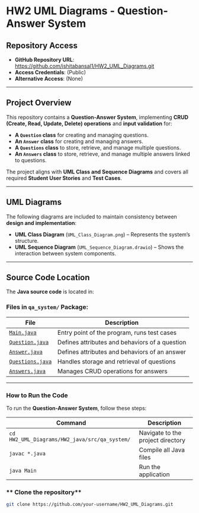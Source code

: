 # HW2 UML Diagrams - Question-Answer System

## Repository Access
- **GitHub Repository URL**: https://github.com/ishitabansal1/HW2_UML_Diagrams.git
- **Access Credentials**: (Public)
- **Alternative Access**: (None)

---

## Project Overview
This repository contains a **Question-Answer System**, implementing **CRUD (Create, Read, Update, Delete) operations** and **input validation** for:
- **A `Question` class** for creating and managing questions.
- **An `Answer` class** for creating and managing answers.
- **A `Questions` class** to store, retrieve, and manage multiple questions.
- **An `Answers` class** to store, retrieve, and manage multiple answers linked to questions.

The project aligns with **UML Class and Sequence Diagrams** and covers all required **Student User Stories** and **Test Cases**.

---

## UML Diagrams
The following diagrams are included to maintain consistency between **design and implementation**:
- **UML Class Diagram** (`UML_Class_Diagram.png`) – Represents the system’s structure.
- **UML Sequence Diagram** (`UML_Sequence_Diagram.drawio`) – Shows the interaction between system components.

---

## Source Code Location
The **Java source code** is located in:
### **Files in `qa_system/` Package:**
| File | Description |
|------|------------|
| [`Main.java`](HW2_java/src/qa_system/Main.java) | Entry point of the program, runs test cases |
| [`Question.java`](HW2_java/src/qa_system/Question.java) | Defines attributes and behaviors of a question |
| [`Answer.java`](HW2_java/src/qa_system/Answer.java) | Defines attributes and behaviors of an answer |
| [`Questions.java`](HW2_java/src/qa_system/Questions.java) | Handles storage and retrieval of questions |
| [`Answers.java`](HW2_java/src/qa_system/Answers.java) | Manages CRUD operations for answers |

---

### How to Run the Code

To run the **Question-Answer System**, follow these steps:

| Command | Description |
|---------|------------|
| `cd HW2_UML_Diagrams/HW2_java/src/qa_system/` | Navigate to the project directory |
| `javac *.java` | Compile all Java files |
| `java Main` | Run the application |


### ** Clone the repository**
```bash
git clone https://github.com/your-username/HW2_UML_Diagrams.git
